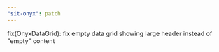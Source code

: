 ```yaml
---
"sit-onyx": patch
---
```


fix(OnyxDataGrid): fix empty data grid showing large header instead of "empty" content
